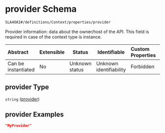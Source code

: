 # provider Schema

```txt
SLA4OAI#/definitions/Context/properties/provider
```

Provider information: data about the owner/host of the API. This field is required in case of the context type is instance.


| Abstract            | Extensible | Status         | Identifiable            | Custom Properties | Additional Properties | Access Restrictions | Defined In                                                                       |
| :------------------ | ---------- | -------------- | ----------------------- | :---------------- | --------------------- | ------------------- | -------------------------------------------------------------------------------- |
| Can be instantiated | No         | Unknown status | Unknown identifiability | Forbidden         | Allowed               | none                | [SLA4OAI.schema.json\*](../SLA4OAI.schema.json "open original schema") |

## provider Type

`string` ([provider](sla4oai-definitions-context-properties-provider.md))

## provider Examples

```json
"MyProvider"
```
